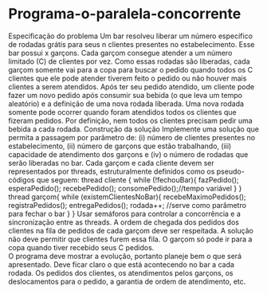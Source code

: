 # Programa-o-paralela-concorrente

Especificação do problema 
Um bar resolveu liberar um número específico de rodadas grátis para seus n clientes presentes 
no estabelecimento. Esse bar possui x garçons. Cada garçom consegue atender a um número limitado (C) de 
clientes por vez. Como essas rodadas são liberadas, cada garçom somente vai para a copa para buscar o pedido 
quando todos os C clientes que ele pode atender tiverem feito o pedido ou não houver mais clientes a serem atendidos.
Após ter seu pedido atendido, um cliente pode fazer um novo pedido
após consumir sua bebida (o que leva um tempo aleatório) e a definição de uma nova rodada liberada. 
Uma nova rodada somente pode ocorrer quando foram atendidos todos os clientes que fizeram pedidos. Por definição, nem todos os clientes precisam pedir uma bebida a cada rodada.
Construção da solução 
Implemente uma solução que permita a passagem por parâmetro de:
 (i) número de clientes presentes no estabelecimento,
 (ii) número de garçons que estão trabalhando, 
(iii) capacidade de atendimento dos garçons e 
(iv) o número de rodadas que serão liberadas no bar. 
Cada garçom e cada cliente devem ser representados por threads, estruturalmente definidos como os pseudo-códigos que seguem:
thread cliente { 
    while (!fechouBar){ 
        fazPedido(); 
        esperaPedido(); 
        recebePedido(); 
        consomePedido();//tempo variável
    }
}
thread garçom{ 
    while (existemClientesNoBar){ 
        recebeMaximoPedidos(); 
        registraPedidos(); 
        entregaPedidos(); 
        rodada++; //serve como parâmetro para  fechar o bar
    } 
} 
Usar semáforos para controlar a concorrência e a sincronização entre as threads.  A ordem de chegada dos pedidos dos clientes na fila de pedidos de cada garçom deve ser respeitada. 
A solução não deve permitir que clientes furem essa fila. O garçom só pode ir para a copa quando tiver recebido seus C pedidos.  
O programa deve mostrar a evolução, portanto planeje bem o que será apresentado. Deve ficar claro o que está acontecendo 
no bar a cada rodada. Os pedidos dos clientes, os atendimentos pelos garçons, os deslocamentos para o pedido, a garantia de ordem de atendimento, etc. 

